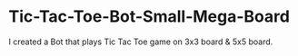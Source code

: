 # Tic-Tac-Toe-Bot-Small-Mega-Board
I created a Bot that plays Tic Tac Toe game on 3x3 board &amp; 5x5 board.
